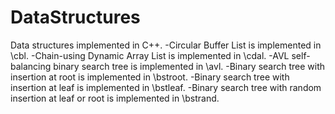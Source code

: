 # DataStructures
Data structures implemented in C++. 
-Circular Buffer List is implemented in \cbl. 
-Chain-using Dynamic Array List is implemented in \cdal.
-AVL self-balancing binary search tree is implemented in \avl.
-Binary search tree with insertion at root is implemented in \bstroot.
-Binary search tree with insertion at leaf is implemented in \bstleaf.
-Binary search tree with random insertion at leaf or root is implemented in \bstrand.
